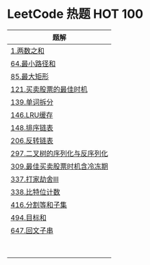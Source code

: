 # LeetCode 热题 HOT 100

| 题解                                                         |
| ------------------------------------------------------------ |
| [1.两数之和](1.两数之和.md)                                  |
| [64.最小路径和](64.最小路径和.md)                            |
| [85.最大矩形](85.最大矩形.md)                                |
| [121.买卖股票的最佳时机](121.买卖股票的最佳时机.md)          |
| [139.单词拆分](139.单词拆分.md)                              |
| [146.LRU缓存](146.LRU缓存.md)                                |
| [148.排序链表](148.排序链表.md)                              |
| [206.反转链表](206.反转链表.md)                              |
| [297.二叉树的序列化与反序列化](297.二叉树的序列化与反序列化.md) |
| [309.最佳买卖股票时机含冷冻期](309.最佳买卖股票时机含冷冻期.md) |
| [337.打家劫舍III](337.打家劫舍III.md)                        |
| [338.比特位计数](338.比特位计数.md)                          |
| [416.分割等和子集](416.分割等和子集.md)                      |
| [494.目标和](494.目标和.md)                                  |
| [647.回文子串](647.回文子串.md)                              |
|                                                              |
|                                                              |
|                                                              |
|                                                              |
|                                                              |
|                                                              |
|                                                              |
|                                                              |
